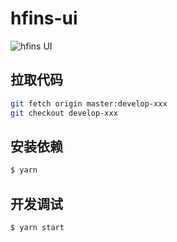 hfins-ui
========

![hfins UI](https://github.com/hfins/hfins-ui/workflows/hfins%20UI/badge.svg?branch=master)

## 拉取代码
```bash
git fetch origin master:develop-xxx
git checkout develop-xxx
```

## 安装依赖

```bash
$ yarn
```

## 开发调试

```bash
$ yarn start
```
